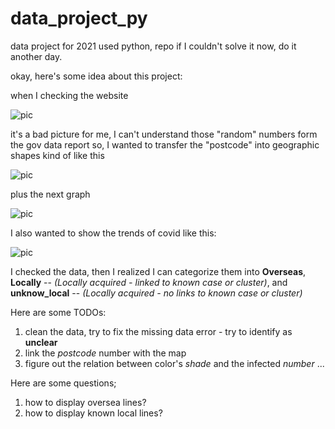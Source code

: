 # data_project_py

data project for 2021 used python, repo
if I couldn't solve it now, do it another day.

okay, here's some idea about this project:

when I checking the website

![pic](https://github.com/zeenaz/data_py/blob/main/images_wow/download_tse.jpg)

it's a bad picture for me, I can't understand those "random" numbers form the gov data report
so, I wanted to transfer the "postcode" into geographic shapes
kind of like this

![pic](https://github.com/zeenaz/data_py/blob/main/images_wow/color_map.PNG)

plus the next graph

![pic](https://github.com/zeenaz/data_py/blob/main/images_wow/case_map_one.PNG)

I also wanted to show the trends of covid like this:

![pic](https://www.visualcapitalist.com/wp-content/uploads/2021/03/COVID-Variant_share-2.jpg)

I checked the data, then I realized I can categorize them into **Overseas**, **Locally** -- _(Locally acquired - linked to known case or cluster)_, and **unknow_local** -- _(Locally acquired - no links to known case or cluster)_

Here are some TODOs:

1. clean the data, try to fix the missing data error - try to identify as **unclear**
2. link the _postcode_ number with the map
3. figure out the relation between color's _shade_ and the infected _number_
   ...

Here are some questions;

1. how to display oversea lines?
2. how to display known local lines?

